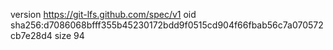 version https://git-lfs.github.com/spec/v1
oid sha256:d7086068bfff355b45230172bdd9f0515cd904f66fbab56c7a070572cb7e28d4
size 94
